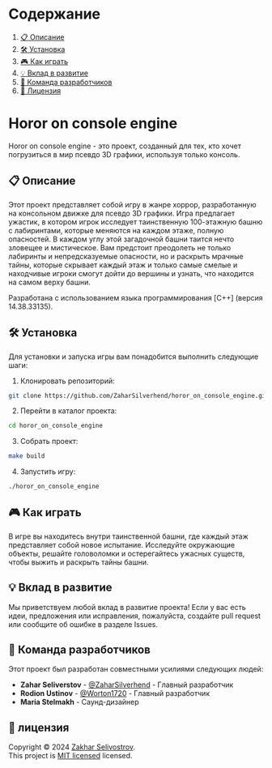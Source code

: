 # Содержание

1. [📋 Описание](#-описание)
2. [🛠 Установка](#-установка)
3. [🎮 Как играть](#-как-играть)
4. [💡 Вклад в развитие](#-вклад-в-развитие)
5. [👥 Команда разработчиков](#-команда-разработчиков)
6. [📝 Лицензия](#-лицензия)

# Horor on console engine

Horor on console engine - это проект, созданный для тех, кто хочет погрузиться в мир псевдо 3D графики, используя только консоль.

## 📋 Описание

Этот проект представляет собой игру в жанре хоррор, разработанную на консольном движке для псевдо 3D графики. Игра предлагает ужастик, в котором игрок исследует таинственную 100-этажную башню с лабиринтами, которые меняются на каждом этаже, полную опасностей. В каждом углу этой загадочной башни таится нечто зловещее и мистическое. Вам предстоит преодолеть не только лабиринты и непредсказуемые опасности, но и раскрыть мрачные тайны, которые скрывает каждый этаж и только самые смелые и находчивые игроки смогут дойти до вершины и узнать, что находится на самом верху башни.

Разработана с использованием языка программирования [C++] (версия 14.38.33135).

## 🛠 Установка

Для установки и запуска игры вам понадобится выполнить следующие шаги:

1. Клонировать репозиторий:

```bash
git clone https://github.com/ZaharSilverhend/horor_on_console_engine.git
```

2. Перейти в каталог проекта:

```bash
cd horor_on_console_engine
```

3. Собрать проект:

```bash
make build
```

4. Запустить игру:

```bash
./horor_on_console_engine
```

## 🎮 Как играть

В игре вы находитесь внутри таинственной башни, где каждый этаж представляет собой новое испытание. Исследуйте окружающие объекты, решайте головоломки и остерегайтесь ужасных существ, чтобы выжить и раскрыть тайны башни.

## 💡 Вклад в развитие

Мы приветствуем любой вклад в развитие проекта! Если у вас есть идеи, предложения или исправления, пожалуйста, создайте pull request или сообщите об ошибке в разделе Issues.

## 👥 Команда разработчиков

Этот проект был разработан совместными усилиями следующих людей:

- **Zahar Seliverstov** - [@ZaharSilverhend](https://github.com/Zahar-Seliverstov) - Главный разработчик
- **Rodion Ustinov** - [@Worton1720](https://github.com/Worton1720) - Главный разработчик
- **Maria Stelmakh** - Саунд-дизайнер

## 📝 лицензия
Copyright © 2024 [Zakhar Selivostrov](https://github.com/Zahar-Seliverstov). <br />
This project is [MIT licensed](LICENSE) licensed.

